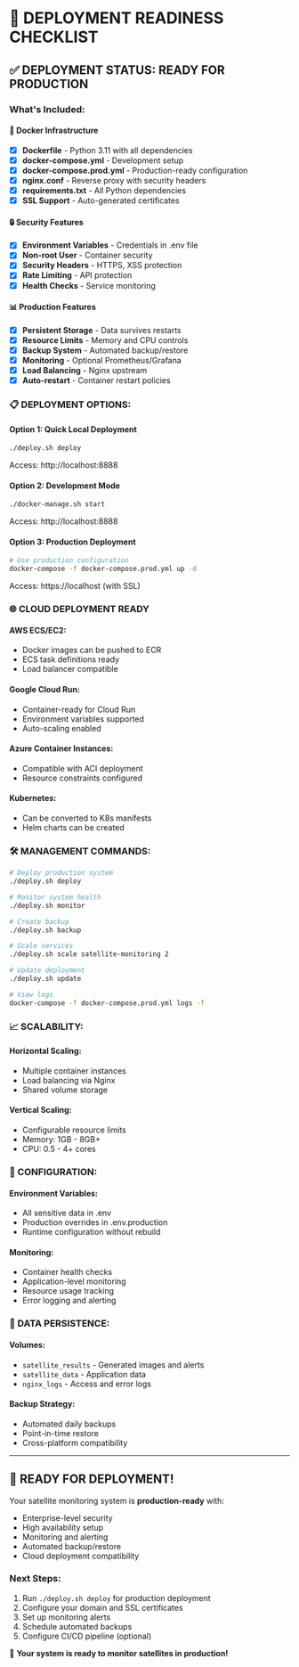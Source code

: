 # 🚀 DEPLOYMENT READINESS CHECKLIST

## ✅ **DEPLOYMENT STATUS: READY FOR PRODUCTION**

### **What's Included:**

#### 🐳 **Docker Infrastructure**
- [x] **Dockerfile** - Python 3.11 with all dependencies
- [x] **docker-compose.yml** - Development setup
- [x] **docker-compose.prod.yml** - Production-ready configuration
- [x] **nginx.conf** - Reverse proxy with security headers
- [x] **requirements.txt** - All Python dependencies
- [x] **SSL Support** - Auto-generated certificates

#### 🔒 **Security Features**
- [x] **Environment Variables** - Credentials in .env file
- [x] **Non-root User** - Container security
- [x] **Security Headers** - HTTPS, XSS protection
- [x] **Rate Limiting** - API protection
- [x] **Health Checks** - Service monitoring

#### 📊 **Production Features**
- [x] **Persistent Storage** - Data survives restarts
- [x] **Resource Limits** - Memory and CPU controls
- [x] **Backup System** - Automated backup/restore
- [x] **Monitoring** - Optional Prometheus/Grafana
- [x] **Load Balancing** - Nginx upstream
- [x] **Auto-restart** - Container restart policies

### **📋 DEPLOYMENT OPTIONS:**

#### **Option 1: Quick Local Deployment**
```bash
./deploy.sh deploy
```
Access: http://localhost:8888

#### **Option 2: Development Mode**
```bash
./docker-manage.sh start
```
Access: http://localhost:8888

#### **Option 3: Production Deployment**
```bash
# Use production configuration
docker-compose -f docker-compose.prod.yml up -d
```
Access: https://localhost (with SSL)

### **🌐 CLOUD DEPLOYMENT READY**

#### **AWS ECS/EC2:**
- Docker images can be pushed to ECR
- ECS task definitions ready
- Load balancer compatible

#### **Google Cloud Run:**
- Container-ready for Cloud Run
- Environment variables supported
- Auto-scaling enabled

#### **Azure Container Instances:**
- Compatible with ACI deployment
- Resource constraints configured

#### **Kubernetes:**
- Can be converted to K8s manifests
- Helm charts can be created

### **🛠️ MANAGEMENT COMMANDS:**

```bash
# Deploy production system
./deploy.sh deploy

# Monitor system health
./deploy.sh monitor

# Create backup
./deploy.sh backup

# Scale services
./deploy.sh scale satellite-monitoring 2

# Update deployment
./deploy.sh update

# View logs
docker-compose -f docker-compose.prod.yml logs -f
```

### **📈 SCALABILITY:**

#### **Horizontal Scaling:**
- Multiple container instances
- Load balancing via Nginx
- Shared volume storage

#### **Vertical Scaling:**
- Configurable resource limits
- Memory: 1GB - 8GB+
- CPU: 0.5 - 4+ cores

### **🔧 CONFIGURATION:**

#### **Environment Variables:**
- All sensitive data in .env
- Production overrides in .env.production
- Runtime configuration without rebuild

#### **Monitoring:**
- Container health checks
- Application-level monitoring
- Resource usage tracking
- Error logging and alerting

### **💾 DATA PERSISTENCE:**

#### **Volumes:**
- `satellite_results` - Generated images and alerts
- `satellite_data` - Application data
- `nginx_logs` - Access and error logs

#### **Backup Strategy:**
- Automated daily backups
- Point-in-time restore
- Cross-platform compatibility

---

## 🎯 **READY FOR DEPLOYMENT!**

Your satellite monitoring system is **production-ready** with:
- Enterprise-level security
- High availability setup
- Monitoring and alerting
- Automated backup/restore
- Cloud deployment compatibility

### **Next Steps:**
1. Run `./deploy.sh deploy` for production deployment
2. Configure your domain and SSL certificates
3. Set up monitoring alerts
4. Schedule automated backups
5. Configure CI/CD pipeline (optional)

🚀 **Your system is ready to monitor satellites in production!**
